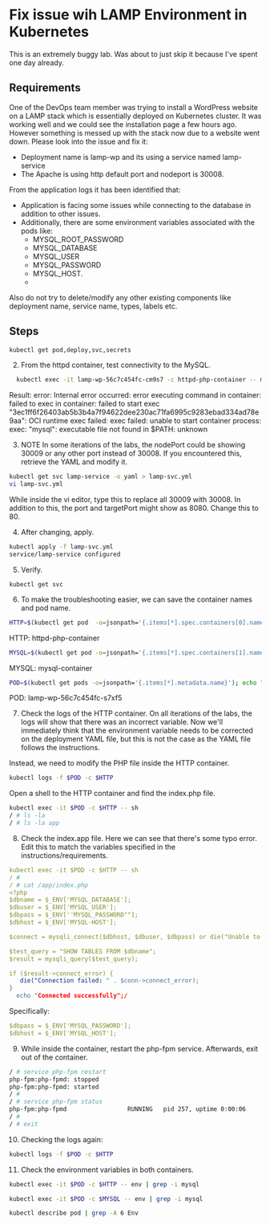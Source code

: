 # Fix issue wih LAMP Environment in Kubernetes
This is an extremely buggy lab. Was about to just skip it because I've spent one day already.

## Requirements
One of the DevOps team member was trying to install a WordPress website on a LAMP stack which is essentially deployed on Kubernetes cluster. 
It was working well and we could see the installation page a few hours ago. 
However something is messed up with the stack now due to a website went down. 
Please look into the issue and fix it:

- Deployment name is lamp-wp and its using a service named lamp-service
- The Apache is using http default port and nodeport is 30008.

From the application logs it has been identified that:
 - Application is facing some issues while connecting to the database in addition to other issues.
 - Additionally, there are some environment variables associated with the pods like:
     - MYSQL_ROOT_PASSWORD
     - MYSQL_DATABASE
     - MYSQL_USER
     - MYSQL_PASSWORD
     - MYSQL_HOST.
     - 
Also do not try to delete/modify any other existing components like deployment name, service name, types, labels etc.


## Steps

```bash
kubectl get pod,deploy,svc,secrets
```
2. From the httpd container, test connectivity to the MySQL.
```bash
  kubectl exec -it lamp-wp-56c7c454fc-cm9s7 -c httpd-php-container -- mysql
```
Result: error: Internal error occurred: error executing command in container: failed to exec in container: failed to start exec "3ec1ff6f26403ab5b3b4a7f94622dee230ac71fa6995c9283ebad334ad78e9aa": OCI runtime exec failed: exec failed: unable to start container process: exec: "mysql": executable file not found in $PATH: unknown

3. NOTE In some iterations of the labs, the nodePort could be showing 30009 or any other port instead of 30008. If you encountered this, retrieve the YAML and modify it.
```bash
kubectl get svc lamp-service -o yaml > lamp-svc.yml
vi lamp-svc.yml
```
While inside the vi editor, type this to replace all 30009 with 30008.
In addition to this, the port and targetPort might show as 8080. Change this to 80.

4. After changing, apply.
```bash
kubectl apply -f lamp-svc.yml 
service/lamp-service configured
```
5. Verify.
```bahs
kubectl get svc
```

6. To make the troubleshooting easier, we can save the container names and pod name.
```bash
HTTP=$(kubectl get pod  -o=jsonpath='{.items[*].spec.containers[0].name}') ; echo "HTTP: $HTTP"
```
HTTP: httpd-php-container
```bash
MYSQL=$(kubectl get pod -o=jsonpath='{.items[*].spec.containers[1].name}')  ; echo "MYSQL: $MYSQL"
```
MYSQL: mysql-container
```bash
POD=$(kubectl get pods -o=jsonpath='{.items[*].metadata.name}'); echo "POD: $POD"
```
POD: lamp-wp-56c7c454fc-s7xf5

7. Check the logs of the HTTP container. On all iterations of the labs, the logs will show that there was an incorrect variable. 
Now we'll immediately think that the environment variable needs to be corrected on the deployment YAML file, 
but this is not the case as the YAML file follows the instructions.

Instead, we need to modify the PHP file inside the HTTP container.
```bash
kubectl logs -f $POD -c $HTTP
```
Open a shell to the HTTP container and find the index.php file.
```bash
kubectl exec -it $POD -c $HTTP -- sh
/ # ls -la
/ # ls -la app
```
8. Check the index.app file. Here we can see that there's some typo error. Edit this to match the variables specified in the instructions/requirements.
```yaml
kubectl exec -it $POD -c $HTTP -- sh
/ # 
/ # cat /app/index.php 
<?php
$dbname = $_ENV['MYSQL_DATABASE'];
$dbuser = $_ENV['MYSQL_USER'];
$dbpass = $_ENV[''MYSQL_PASSWORD""];
$dbhost = $_ENV['MYSQL-HOST'];

$connect = mysqli_connect($dbhost, $dbuser, $dbpass) or die("Unable to Connect to '$dbhost'");

$test_query = "SHOW TABLES FROM $dbname";
$result = mysqli_query($test_query);

if ($result->connect_error) {
   die("Connection failed: " . $conn->connect_error);
}
  echo "Connected successfully";/
```
Specifically:
```yaml
$dbpass = $_ENV['MYSQL_PASSWORD'];   
$dbhost = $_ENV['MYSQL_HOST'];
```
9. While inside the container, restart the php-fpm service. Afterwards, exit out of the container.
```bash
/ # service php-fpm restart
php-fpm:php-fpmd: stopped
php-fpm:php-fpmd: started
/ # 
/ # service php-fpm status
php-fpm:php-fpmd                 RUNNING   pid 257, uptime 0:00:06 
/ # 
/ # exit
```
10. Checking the logs again:
```bash
kubectl logs -f $POD -c $HTTP
```

11. Check the environment variables in both containers.
```bash
kubectl exec -it $POD -c $HTTP -- env | grep -i mysql
```
```bash
kubectl exec -it $POD -c $MYSQL -- env | grep -i mysql
```
```bash
kubectl describe pod | grep -A 6 Env
```
   

